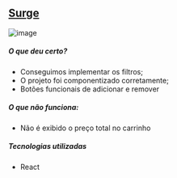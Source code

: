 ## [Surge](https:/ancient-stitch.surge.sh)

![image](https://user-images.githubusercontent.com/84832122/126926949-eeca71ae-0005-49e6-ae2c-647595635a56.png)



##### O que deu certo?
* Conseguimos implementar os filtros;
* O projeto foi componentizado corretamente;
* Botões funcionais de adicionar e remover

##### O que não funciona:
* Não é exibido o preço total no carrinho

##### Tecnologias utilizadas

 * React

